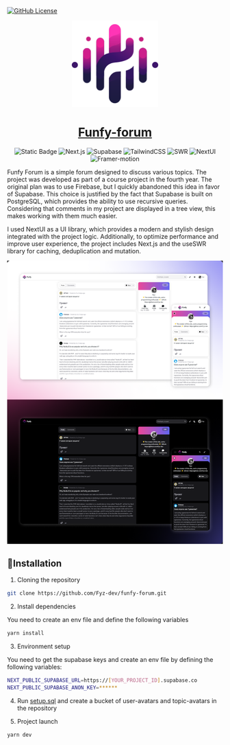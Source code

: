 <a href='LICENSE'>
  <img alt="GitHub License" src="https://img.shields.io/github/license/Fyz-dev/funfy-forum?labelColor=black&color=38c653&cacheSeconds=50000">
</a>

<p align="center">
  <a href="https://funfy-forum.vercel.app/">
      <img width="40%" src="/public/icon.svg" alt="funfy-roum" />
      <h1 align="center">Funfy-forum</h1>
  </a>
</p>

<p align='center'>
  <img alt="Static Badge" src="https://img.shields.io/badge/-Typescript?style=flat&logo=typescript&label=Typescript&labelColor=black&color=black">
  <img alt="Next.js" src="https://img.shields.io/badge/-Next?style=flat&logo=next.js&logoColor=white&label=Next.js&labelColor=black&color=black">
  <img alt="Supabase" src="https://img.shields.io/badge/-Supabase?style=flat&logo=supabase&label=Supabase&labelColor=black&color=black">
  <img alt="TailwindCSS" src="https://img.shields.io/badge/-TailwindCSS?style=flat&logo=tailwindcss&label=TailwindCSS&labelColor=black&color=black">
  <img alt="SWR" src="https://img.shields.io/badge/-SWR?style=flat&logo=swr&label=SWR&labelColor=black&color=black">
  <img alt="NextUI" src="https://img.shields.io/badge/-SWR?style=flat&logo=nextui&label=NextUI&labelColor=black&color=black">
  <img alt="Framer-motion" src="https://img.shields.io/badge/-framermotion?logo=framer&label=framer-motion&labelColor=black&color=black">
</p>

Funfy Forum is a simple forum designed to discuss various topics. The project was developed as part of a course project in the fourth year. The original plan was to use Firebase, but I quickly abandoned this idea in favor of Supabase. This choice is justified by the fact that Supabase is built on PostgreSQL, which provides the ability to use recursive queries. Considering that comments in my project are displayed in a tree view, this makes working with them much easier.

I used NextUI as a UI library, which provides a modern and stylish design integrated with the project logic. Additionally, to optimize performance and improve user experience, the project includes Next.js and the useSWR library for caching, deduplication and mutation.

<img alt="Preview" src="/docs/assets/Preview.png">

## 🔧Installation

1. Cloning the repository

```bash
git clone https://github.com/Fyz-dev/funfy-forum.git
```

2. Install dependencies

You need to create an env file and define the following variables

```bash
yarn install
```

3. Environment setup

You need to get the supabase keys and create an env file by defining the following variables:

```bash
NEXT_PUBLIC_SUPABASE_URL=https://[YOUR_PROJECT_ID].supabase.co
NEXT_PUBLIC_SUPABASE_ANON_KEY=******
```

4.  Run [setup.sql](sql/setup.sql) and create a bucket of user-avatars and topic-avatars in the repository

5.  Project launch

```bash
yarn dev
```
